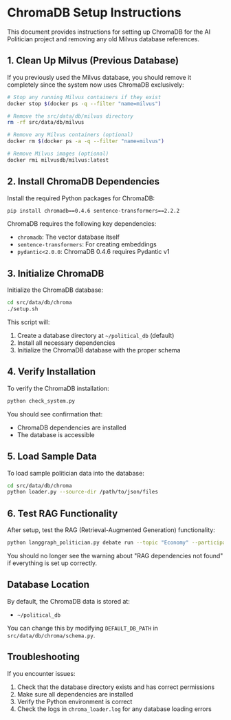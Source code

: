 # ChromaDB Setup Instructions

This document provides instructions for setting up ChromaDB for the AI Politician project and removing any old Milvus database references.

## 1. Clean Up Milvus (Previous Database)

If you previously used the Milvus database, you should remove it completely since the system now uses ChromaDB exclusively:

```bash
# Stop any running Milvus containers if they exist
docker stop $(docker ps -q --filter "name=milvus")

# Remove the src/data/db/milvus directory
rm -rf src/data/db/milvus

# Remove any Milvus containers (optional)
docker rm $(docker ps -a -q --filter "name=milvus")

# Remove Milvus images (optional)
docker rmi milvusdb/milvus:latest
```

## 2. Install ChromaDB Dependencies

Install the required Python packages for ChromaDB:

```bash
pip install chromadb==0.4.6 sentence-transformers==2.2.2
```

ChromaDB requires the following key dependencies:
- `chromadb`: The vector database itself
- `sentence-transformers`: For creating embeddings
- `pydantic<2.0.0`: ChromaDB 0.4.6 requires Pydantic v1

## 3. Initialize ChromaDB

Initialize the ChromaDB database:

```bash
cd src/data/db/chroma
./setup.sh
```

This script will:
1. Create a database directory at `~/political_db` (default)
2. Install all necessary dependencies
3. Initialize the ChromaDB database with the proper schema

## 4. Verify Installation

To verify the ChromaDB installation:

```bash
python check_system.py
```

You should see confirmation that:
- ChromaDB dependencies are installed
- The database is accessible

## 5. Load Sample Data

To load sample politician data into the database:

```bash
cd src/data/db/chroma
python loader.py --source-dir /path/to/json/files
```

## 6. Test RAG Functionality

After setup, test the RAG (Retrieval-Augmented Generation) functionality:

```bash
python langgraph_politician.py debate run --topic "Economy" --participants "trump,biden"
```

You should no longer see the warning about "RAG dependencies not found" if everything is set up correctly.

## Database Location

By default, the ChromaDB data is stored at:
- `~/political_db`

You can change this by modifying `DEFAULT_DB_PATH` in `src/data/db/chroma/schema.py`.

## Troubleshooting

If you encounter issues:

1. Check that the database directory exists and has correct permissions
2. Make sure all dependencies are installed
3. Verify the Python environment is correct
4. Check the logs in `chroma_loader.log` for any database loading errors 